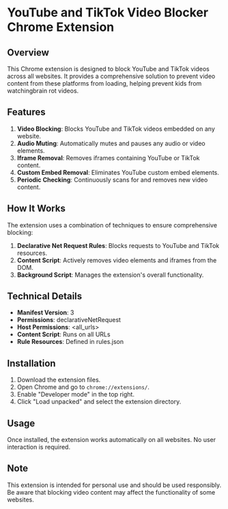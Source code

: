 # YouTube and TikTok Video Blocker Chrome Extension

## Overview

This Chrome extension is designed to block YouTube and TikTok videos across all websites. It provides a comprehensive solution to prevent video content from these platforms from loading, helping prevent kids from watchingbrain rot videos.

## Features

1. **Video Blocking**: Blocks YouTube and TikTok videos embedded on any website.
2. **Audio Muting**: Automatically mutes and pauses any audio or video elements.
3. **Iframe Removal**: Removes iframes containing YouTube or TikTok content.
4. **Custom Embed Removal**: Eliminates YouTube custom embed elements.
5. **Periodic Checking**: Continuously scans for and removes new video content.

## How It Works

The extension uses a combination of techniques to ensure comprehensive blocking:

1. **Declarative Net Request Rules**: Blocks requests to YouTube and TikTok resources.
2. **Content Script**: Actively removes video elements and iframes from the DOM.
3. **Background Script**: Manages the extension's overall functionality.

## Technical Details

- **Manifest Version**: 3
- **Permissions**: declarativeNetRequest
- **Host Permissions**: <all_urls>
- **Content Script**: Runs on all URLs
- **Rule Resources**: Defined in rules.json

## Installation

1. Download the extension files.
2. Open Chrome and go to `chrome://extensions/`.
3. Enable "Developer mode" in the top right.
4. Click "Load unpacked" and select the extension directory.

## Usage

Once installed, the extension works automatically on all websites. No user interaction is required.

## Note

This extension is intended for personal use and should be used responsibly. Be aware that blocking video content may affect the functionality of some websites.
